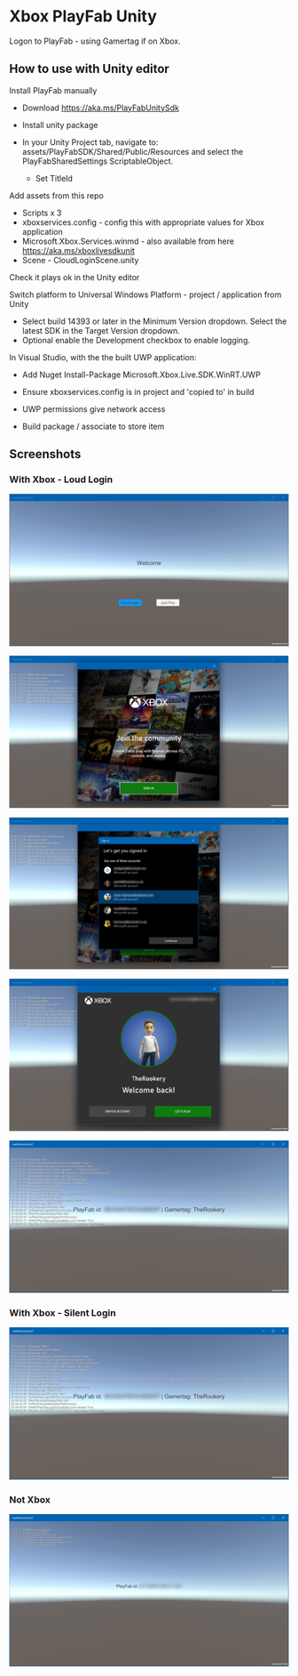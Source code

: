 # Xbox PlayFab Unity

Logon to PlayFab - using Gamertag if on Xbox.

## How to use with Unity editor

Install PlayFab manually

- Download https://aka.ms/PlayFabUnitySdk

- Install unity package 

- In your Unity Project tab, navigate to: assets/PlayFabSDK/Shared/Public/Resources and select the PlayFabSharedSettings ScriptableObject.   
  - Set TitleId  

Add assets from this repo
  - Scripts x 3
  - xboxservices.config  - config this with appropriate values for Xbox application
  - Microsoft.Xbox.Services.winmd - also available from here <https://aka.ms/xboxlivesdkunit>
  - Scene - CloudLoginScene.unity

Check it plays ok in the Unity editor 

Switch platform to Universal Windows Platform - project / application from Unity  
- Select build 14393 or later in the Minimum Version dropdown. Select the latest SDK in the Target Version dropdown.  
- Optional enable the Development checkbox to enable logging.

In Visual Studio, with the the built UWP application:

- Add Nuget Install-Package Microsoft.Xbox.Live.SDK.WinRT.UWP

- Ensure xboxservices.config is in project and 'copied to' in  build

- UWP permissions give network access 

- Build package / associate to store item


## Screenshots

### With Xbox - Loud Login 

![](docs/x1.png)

![](docs/x2.png)

![](docs/x3.png)

![](docs/x4.png)

![](docs/x5.png)

### With Xbox - Silent Login 

![](docs/x6.png)

### Not Xbox

![](docs/x7.png)

